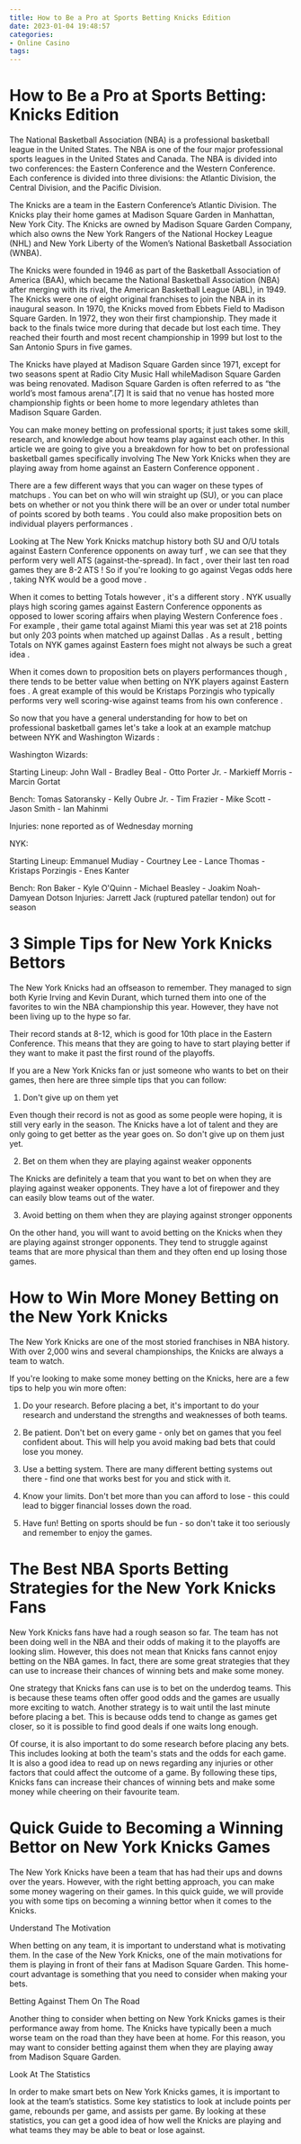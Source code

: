 ```yaml
---
title: How to Be a Pro at Sports Betting Knicks Edition 
date: 2023-01-04 19:48:57
categories:
- Online Casino
tags:
---
```



#  How to Be a Pro at Sports Betting: Knicks Edition 

The National Basketball Association (NBA) is a professional basketball league in the United States. The NBA is one of the four major professional sports leagues in the United States and Canada. The NBA is divided into two conferences: the Eastern Conference and the Western Conference. Each conference is divided into three divisions: the Atlantic Division, the Central Division, and the Pacific Division.

The Knicks are a team in the Eastern Conference’s Atlantic Division. The Knicks play their home games at Madison Square Garden in Manhattan, New York City. The Knicks are owned by Madison Square Garden Company, which also owns the New York Rangers of the National Hockey League (NHL) and New York Liberty of the Women’s National Basketball Association (WNBA).

The Knicks were founded in 1946 as part of the Basketball Association of America (BAA), which became the National Basketball Association (NBA) after merging with its rival, the American Basketball League (ABL), in 1949. The Knicks were one of eight original franchises to join the NBA in its inaugural season. In 1970, the Knicks moved from Ebbets Field to Madison Square Garden. In 1972, they won their first championship. They made it back to the finals twice more during that decade but lost each time. They reached their fourth and most recent championship in 1999 but lost to the San Antonio Spurs in five games.

The Knicks have played at Madison Square Garden since 1971, except for two seasons spent at Radio City Music Hall whileMadison Square Garden was being renovated. Madison Square Garden is often referred to as “the world’s most famous arena”.[7] It is said that no venue has hosted more championship fights or been home to more legendary athletes than Madison Square Garden. 

You can make money betting on professional sports; it just takes some skill, research, and knowledge about how teams play against each other. In this article we are going to give you a breakdown for how to bet on professional basketball games specifically involving The New York Knicks when they are playing away from home against an Eastern Conference opponent . 

There are a few different ways that you can wager on these types of matchups . You can bet on who will win straight up (SU), or you can place bets on whether or not you think there will be an over or under total number of points scored by both teams . You could also make proposition bets on individual players performances . 

Looking at The New York Knicks matchup history both SU and O/U totals against Eastern Conference opponents on away turf , we can see that they perform very well ATS (against-the-spread). In fact , over their last ten road games they are 8-2 ATS ! So if you're looking to go against Vegas odds here , taking NYK would be a good move . 

When it comes to betting Totals however , it's a different story . NYK usually plays high scoring games against Eastern Conference opponents as opposed to lower scoring affairs when playing Western Conference foes . For example , their game total against Miami this year was set at 218 points but only 203 points when matched up against Dallas . As a result , betting Totals on NYK games against Eastern foes might not always be such a great idea . 

When it comes down to proposition bets on players performances though , there tends to be better value when betting on NYK players against Eastern foes . A great example of this would be Kristaps Porzingis who typically performs very well scoring-wise against teams from his own conference . 

So now that you have a general understanding for how to bet on professional basketball games let's take a look at an example matchup between NYK and Washington Wizards : 


Washington Wizards: 

Starting Lineup: John Wall - Bradley Beal - Otto Porter Jr. - Markieff Morris - Marcin Gortat 

Bench: Tomas Satoransky - Kelly Oubre Jr. - Tim Frazier - Mike Scott - Jason Smith - Ian Mahinmi 

Injuries: none reported as of Wednesday morning 

NYK: 

Starting Lineup: Emmanuel Mudiay - Courtney Lee - Lance Thomas - Kristaps Porzingis - Enes Kanter 

Bench: Ron Baker - Kyle O'Quinn - Michael Beasley - Joakim Noah- Damyean Dotson 
Injuries: Jarrett Jack (ruptured patellar tendon) out for season

#  3 Simple Tips for New York Knicks Bettors 

The New York Knicks had an offseason to remember. They managed to sign both Kyrie Irving and Kevin Durant, which turned them into one of the favorites to win the NBA championship this year. However, they have not been living up to the hype so far.

Their record stands at 8-12, which is good for 10th place in the Eastern Conference. This means that they are going to have to start playing better if they want to make it past the first round of the playoffs.

If you are a New York Knicks fan or just someone who wants to bet on their games, then here are three simple tips that you can follow: 

1. Don't give up on them yet

Even though their record is not as good as some people were hoping, it is still very early in the season. The Knicks have a lot of talent and they are only going to get better as the year goes on. So don't give up on them just yet. 

2. Bet on them when they are playing against weaker opponents 

The Knicks are definitely a team that you want to bet on when they are playing against weaker opponents. They have a lot of firepower and they can easily blow teams out of the water. 

3. Avoid betting on them when they are playing against stronger opponents 

On the other hand, you will want to avoid betting on the Knicks when they are playing against stronger opponents. They tend to struggle against teams that are more physical than them and they often end up losing those games.

#  How to Win More Money Betting on the New York Knicks 

The New York Knicks are one of the most storied franchises in NBA history. With over 2,000 wins and several championships, the Knicks are always a team to watch.

If you're looking to make some money betting on the Knicks, here are a few tips to help you win more often:

1) Do your research. Before placing a bet, it's important to do your research and understand the strengths and weaknesses of both teams.

2) Be patient. Don't bet on every game - only bet on games that you feel confident about. This will help you avoid making bad bets that could lose you money.

3) Use a betting system. There are many different betting systems out there - find one that works best for you and stick with it.

4) Know your limits. Don't bet more than you can afford to lose - this could lead to bigger financial losses down the road.

5) Have fun! Betting on sports should be fun - so don't take it too seriously and remember to enjoy the games.

#  The Best NBA Sports Betting Strategies for the New York Knicks Fans 

New York Knicks fans have had a rough season so far. The team has not been doing well in the NBA and their odds of making it to the playoffs are looking slim. However, this does not mean that Knicks fans cannot enjoy betting on the NBA games. In fact, there are some great strategies that they can use to increase their chances of winning bets and make some money.

One strategy that Knicks fans can use is to bet on the underdog teams. This is because these teams often offer good odds and the games are usually more exciting to watch. Another strategy is to wait until the last minute before placing a bet. This is because odds tend to change as games get closer, so it is possible to find good deals if one waits long enough.

Of course, it is also important to do some research before placing any bets. This includes looking at both the team's stats and the odds for each game. It is also a good idea to read up on news regarding any injuries or other factors that could affect the outcome of a game. By following these tips, Knicks fans can increase their chances of winning bets and make some money while cheering on their favourite team.

#  Quick Guide to Becoming a Winning Bettor on New York Knicks Games

The New York Knicks have been a team that has had their ups and downs over the years. However, with the right betting approach, you can make some money wagering on their games. In this quick guide, we will provide you with some tips on becoming a winning bettor when it comes to the Knicks.

Understand The Motivation

When betting on any team, it is important to understand what is motivating them. In the case of the New York Knicks, one of the main motivations for them is playing in front of their fans at Madison Square Garden. This home-court advantage is something that you need to consider when making your bets.

Betting Against Them On The Road

Another thing to consider when betting on New York Knicks games is their performance away from home. The Knicks have typically been a much worse team on the road than they have been at home. For this reason, you may want to consider betting against them when they are playing away from Madison Square Garden.

Look At The Statistics

In order to make smart bets on New York Knicks games, it is important to look at the team’s statistics. Some key statistics to look at include points per game, rebounds per game, and assists per game. By looking at these statistics, you can get a good idea of how well the Knicks are playing and what teams they may be able to beat or lose against.